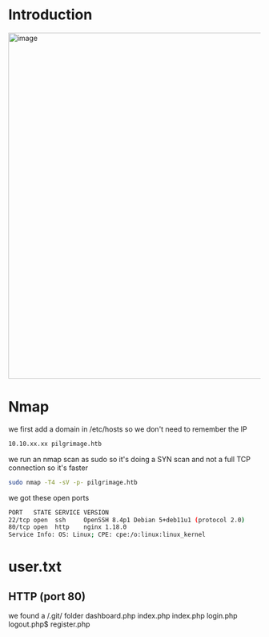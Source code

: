 # Introduction
<img width="690" alt="image" src="https://github.com/Mate0r/app.hackthebock.com/assets/94843357/91eeee22-63a2-4bfa-9996-ca4c0f548cb9">

# Nmap
we first add a domain in /etc/hosts so we don't need to remember the IP
```bash
10.10.xx.xx pilgrimage.htb
```

we run an nmap scan as sudo so it's doing a SYN scan and not a full TCP connection so it's faster

```bash
sudo nmap -T4 -sV -p- pilgrimage.htb
```

we got these open ports
```bash
PORT   STATE SERVICE VERSION
22/tcp open  ssh     OpenSSH 8.4p1 Debian 5+deb11u1 (protocol 2.0)
80/tcp open  http    nginx 1.18.0
Service Info: OS: Linux; CPE: cpe:/o:linux:linux_kernel
```

# user.txt

## HTTP (port 80)

we found a /.git/ folder
dashboard.php
index.php
index.php
login.php
logout.php$
register.php
